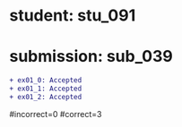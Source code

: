 # student: stu_091
# submission: sub_039

```diff
+ ex01_0: Accepted
+ ex01_1: Accepted
+ ex01_2: Accepted
```
#incorrect=0
#correct=3
